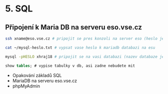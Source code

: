 # 5. SQL

## Připojení k Maria DB na serveru eso.vse.cz

```sh
ssh xname@eso.vse.cz # pripojit se pres konzoli na server eso (heslo je stejne jako heslo do InSISu)
```

```sh
cat ~/mysql-heslo.txt # vypsat vase heslo k mariadb databazi na esu
```

```sh
mysql -pHESLO xhraj18 # pripojit se na vasi databazi (nazev databaze je stejny jako vase xname). POZOR, mezi -p a heslem neni zadna mezera!
```

```sql
show tables; # vypise tabulky v db, asi zadne nebudete mit
```

* Opakování základů SQL
* MariaDB na serveru eso.vse.cz
* phpMyAdmin